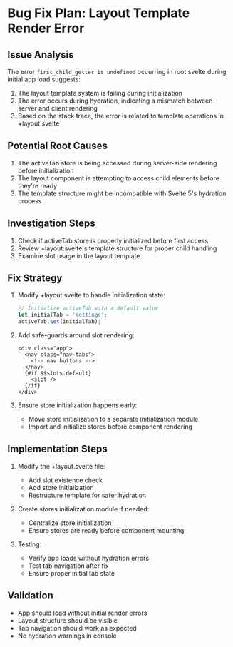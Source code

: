 # Bug Fix Plan: Layout Template Render Error

## Issue Analysis
The error `first_child_getter is undefined` occurring in root.svelte during initial app load suggests:
1. The layout template system is failing during initialization
2. The error occurs during hydration, indicating a mismatch between server and client rendering
3. Based on the stack trace, the error is related to template operations in +layout.svelte

## Potential Root Causes
1. The activeTab store is being accessed during server-side rendering before initialization
2. The layout component is attempting to access child elements before they're ready
3. The template structure might be incompatible with Svelte 5's hydration process

## Investigation Steps
1. Check if activeTab store is properly initialized before first access
2. Review +layout.svelte's template structure for proper child handling
3. Examine slot usage in the layout template

## Fix Strategy
1. Modify +layout.svelte to handle initialization state:
   ```ts
   // Initialize activeTab with a default value
   let initialTab = 'settings';
   activeTab.set(initialTab);
   ```

2. Add safe-guards around slot rendering:
   ```svelte
   <div class="app">
     <nav class="nav-tabs">
       <!-- nav buttons -->
     </nav>
     {#if $$slots.default}
       <slot />
     {/if}
   </div>
   ```

3. Ensure store initialization happens early:
   - Move store initialization to a separate initialization module
   - Import and initialize stores before component rendering

## Implementation Steps
1. Modify the +layout.svelte file:
   - Add slot existence check
   - Add store initialization
   - Restructure template for safer hydration

2. Create stores initialization module if needed:
   - Centralize store initialization
   - Ensure stores are ready before component mounting

3. Testing:
   - Verify app loads without hydration errors
   - Test tab navigation after fix
   - Ensure proper initial tab state

## Validation
- App should load without initial render errors
- Layout structure should be visible
- Tab navigation should work as expected
- No hydration warnings in console